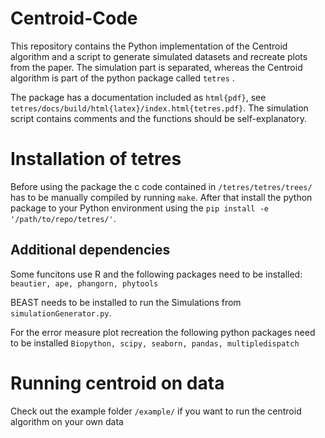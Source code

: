 # Centroid-Code

This repository contains the Python implementation of the Centroid algorithm and a script to generate simulated datasets and recreate plots from the paper.
The simulation part is separated, whereas the Centroid algorithm is part of the python package called `tetres` .

The package has a documentation included as `html{pdf}`, see `tetres/docs/build/html{latex}/index.html{tetres.pdf}`. 
The simulation script contains comments and the functions should be self-explanatory.

# Installation of tetres

Before using the package the c code contained in `/tetres/tetres/trees/` has to be manually compiled by running `make`.
After that install the python package to your Python environment using the `pip install -e '/path/to/repo/tetres/'`.

## Additional dependencies

Some funcitons use R and the following packages need to be installed:
`
beautier,
ape,
phangorn,
phytools
`

BEAST needs to be installed to run the Simulations from `simulationGenerator.py`.

For the error measure plot recreation the following python packages need to be installed
`
Biopython,
scipy,
seaborn,
pandas,
multipledispatch
`

# Running centroid on data

Check out the example folder `/example/` if you want to run the centroid algorithm on your own data

